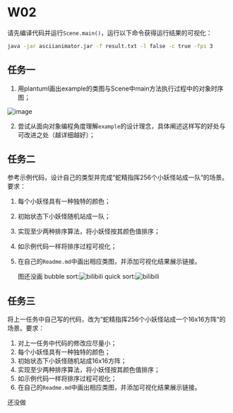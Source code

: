 # W02

请先编译代码并运行`Scene.main()`，运行以下命令获得运行结果的可视化：

```bash
java -jar asciianimator.jar -f result.txt -l false -c true -fps 3
```

## 任务一
1. 用plantuml画出example的类图与Scene中main方法执行过程中的对象时序图；

![image](https://github.com/jwork-2021/jw02-hogwartsfailure66/blob/master/uml/1.png)

2. 尝试从面向对象编程角度理解`example`的设计理念，具体阐述这样写的好处与可改进之处（越详细越好）；

## 任务二

参考示例代码，设计自己的类型并完成“蛇精指挥256个小妖怪站成一队“的场景。要求：

1. 每个小妖怪具有一种独特的颜色；

2. 初始状态下小妖怪随机站成一队；

3. 实现至少两种排序算法，将小妖怪按其颜色值排序；

4. 如示例代码一样将排序过程可视化；

5. 在自己的`Readme.md`中画出相应类图，并添加可视化结果展示链接。

   图还没画
   bubble sort:![bilibili](https://www.bilibili.com/video/BV1au411f7xe)
   quick sort:![bilibili](https://www.bilibili.com/video/BV1hL4y187uo)


## 任务三

将上一任务中自己写的代码，改为“蛇精指挥256个小妖怪站成一个16x16方阵“的场景。要求：

1. 对上一任务中代码的修改应尽量小；
2. 每个小妖怪具有一种独特的颜色；
3. 初始状态下小妖怪随机站成16x16方阵；
4. 实现至少两种排序算法，将小妖怪按其颜色值排序；
5. 如示例代码一样将排序过程可视化；
6. 在自己的`Readme.md`中画出相应类图，并添加可视化结果展示链接。

还没做

